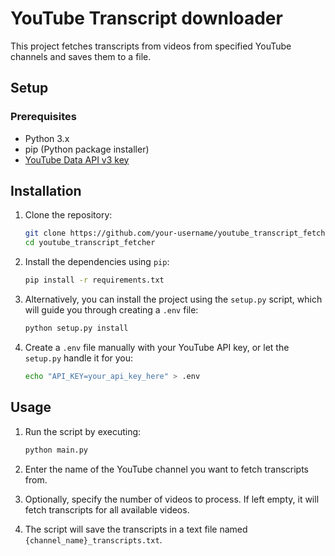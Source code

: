 # YouTube Transcript downloader
This project fetches transcripts from videos from specified YouTube channels and saves them to a file.

## Setup

### Prerequisites

- Python 3.x
- pip (Python package installer)
- [YouTube Data API v3 key](https://console.cloud.google.com/apis/library/youtube.googleapis.com)

## Installation

1. Clone the repository:

    ```bash
    git clone https://github.com/your-username/youtube_transcript_fetcher.git
    cd youtube_transcript_fetcher
    ```

2. Install the dependencies using `pip`:

    ```bash
    pip install -r requirements.txt
    ```

3. Alternatively, you can install the project using the `setup.py` script, which will guide you through creating a `.env` file:

    ```bash
    python setup.py install
    ```

4. Create a `.env` file manually with your YouTube API key, or let the `setup.py` handle it for you:

    ```bash
    echo "API_KEY=your_api_key_here" > .env
    ```

## Usage

1. Run the script by executing:

    ```bash
    python main.py
    ```

2. Enter the name of the YouTube channel you want to fetch transcripts from.

3. Optionally, specify the number of videos to process. If left empty, it will fetch transcripts for all available videos.

4. The script will save the transcripts in a text file named `{channel_name}_transcripts.txt`.
